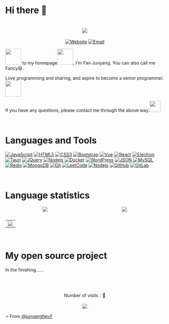 # Hi there 👋

<!-- 动态打字效果 -->
<h1 align="center">
  <a href="https://sunguoqi.com/">
    <img src="https://readme-typing-svg.herokuapp.com/?lines=Hello, Have a nice day;!&center=true&size=27">
  </a>
</h1>

<!-- 个人资料 -->
<p align="center">
  <a href="https://www.fanjunyang.zone" target="_blank"><img alt="Website" src="https://img.shields.io/badge/Website-www.fanjunyang.zone(To develop)-blue?style=flat&logo=google-chrome"></a>
  <a href="mailto:isjunyang.fan@gmail.com"><img alt="Email" src="https://img.shields.io/badge/Gmail-isjunyang.fan%40gmail.com-%23FCA121?style=flat&logo=gmail"></a>
</p>


<!-- 个人介绍 -->
<img src="https://raw.githubusercontent.com/alexnaiman/alexnaiman/master/resources/welcomeglitch.gif" width="50px" />  to my homepage<img src="https://media.giphy.com/media/mGcNjsfWAjY5AEZNw6/giphy.gif" width="50">, I'm Fan Junyang. You can also call me Fancy😄.

Love programming and sharing, and aspire to become a senior programmer.<img src="https://raw.githubusercontent.com/alexnaiman/alexnaiman/master/resources/bongocat.gif" width="50px" />

If you have any questions, please contact me through the above way.<img src="https://raw.githubusercontent.com/alexnaiman/alexnaiman/master/resources/chat.gif" height="35px" />


<br />

<!-- 个人技能&工具介绍 -->
# Languages and Tools

[![JavaScript](https://img.shields.io/badge/-JavaScript-black?style=flat&logo=javascript&link=https://github.com/junyangfan)](https://github.com/junyangfan) 
[![HTML5](https://img.shields.io/badge/-HTML5-E34F26?style=flat&logo=html5&logoColor=white&link=https://github.com/junyangfan)](https://github.com/junyangfan) 
[![CSS3](https://img.shields.io/badge/-CSS3-1572B6?style=flat&logo=css3&link=https://github.com/junyangfan)](https://github.com/junyangfan) 
[![Bootstrap](https://img.shields.io/badge/-Bootstrap-563D7C?style=flat&logo=bootstrap&link=https://github.com/junyangfan)](https://github.com/junyangfan) 
[![Vue](https://img.shields.io/badge/-Vue-orange?style=flat&logo=Vue.js&link=https://github.com/junyangfan)](https://github.com/junyangfan) 
[![React](https://img.shields.io/badge/-React-black?style=flat&logo=react&link=https://github.com/junyangfan)](https://github.com/junyangfan) 
[![Electron](https://img.shields.io/badge/-Electron-gray?style=flat&logo=electron&link=https://github.com/junyangfan)](https://github.com/junyangfan) 
[![Tauri](https://img.shields.io/badge/-Tauri-%23FCA121?style=flat&logo=Tauri&link=https://github.com/junyangfan)](https://gitlab.com/junyangfan) 
[![JQuery](https://img.shields.io/badge/-JQuery-blue?style=flat&logo=jquery&link=https://github.com/junyangfan)](https://github.com/junyangfan) 
[![Nodejs](https://img.shields.io/badge/-Nodejs-green?style=flat&logo=Node.js&link=https://github.com/junyangfan)](https://github.com/junyangfan) 
[![Docker](https://img.shields.io/badge/-Docker-black?style=flat&logo=docker&link=https://github.com/junyangfan)](https://github.com/junyangfan) 
[![WordPress](https://img.shields.io/badge/-WordPress-blue?style=flat&logo=wordpress&link=https://github.com/junyangfan)](https://github.com/junyangfan) 
[![JSON](https://img.shields.io/badge/-json-02569B?style=flat&logo=json&link=https://github.com/junyangfan)](https://github.com/junyangfan)
[![MySQL](https://img.shields.io/badge/-MySQL-black?style=flat&logo=mysql&link=https://github.com/junyangfan)](https://github.com/junyangfan)
[![Redis](https://img.shields.io/badge/-Redis-black?style=flat&logo=redis&link=https://github.com/junyangfan)](https://github.com/junyangfan) 
[![MongoDB](https://img.shields.io/badge/-MongoDB-FCA121?style=flat&logo=mongodb&link=https://github.com/junyangfan)](https://github.com/junyangfan)
[![Git](https://img.shields.io/badge/-Git-black?style=flat&logo=git&link=https://github.com/junyangfan)](https://github.com/junyangfan) 
[![LeetCode](https://img.shields.io/badge/-LeetCode-02569B?style=flat&logo=leetCode&link=https://github.com/junyangfan)](https://github.com/junyangfan)
[![Nodejs](https://img.shields.io/badge/-Nodejs-black?style=flat&logo=Node.js&link=https://github.com/junyangfan)](https://github.com/junyangfan) 
[![GitHub](https://img.shields.io/badge/-GitHub-181717?style=flat&logo=github&link=https://github.com/junyangfan)](https://github.com/junyangfan)
[![GitLab](https://img.shields.io/badge/-GitLab-FCA121?style=flat&logo=gitlab&link=https://github.com/junyangfan)](https://gitlab.com/junyangfan) 


<br />

# Language statistics

<!-- 个人使用的最多的语言 仓库 Star 数 -->
<!-- [![Top Langs](https://github-readme-stats.vercel.app/api/top-langs/?username=junyangfan&layout=compact)](https://github.com/junyangfan/github-readme-stats)
[![Top Langs](https://github-readme-stats.vercel.app/api/top-langs/?username=junyangfan)](https://github.com/junyangfan/# github-readme-stats) -->

<!-- ![Fancy's GitHub stats](https://github-readme-stats.vercel.app/api?username=junyangfan&show_icons=true&theme=tokyonight) -->
<p style="width: 100%; display:flex; justify-content: space-around; align-items:center;flex-wrap: wrap;">
  <img style="margin-bottom: 10px" src="https://github-readme-stats.vercel.app/api/top-langs/?username=junyangfan&theme=tokyonight" />
  <img style="margin-bottom: 10px" src="https://github-readme-stats.vercel.app/api?username=junyangfan&show_icons=true&theme=tokyonight" />
</p>

<!-- GitHub Activity Graph -->
<table align="center">
  <tr>
    <td colspan="2">
      <img src="https://activity-graph.herokuapp.com/graph?username=junyangfan&theme=xcode&bg_color=FF000000&hide_border=true" />
    </td>
  </tr>
</table>

<br />

# My open source project

In the finishing......
<!-- 开源项目 -->
<!-- <a href="https://github.com/junyangfan/notes">
  <img align="center" src="https://github-readme-stats.vercel.app/api/pin/?username=junyangfan&repo=notes&theme=radical" />
</a> -->


<br /><br />
<!-- 访问量统计 -->
<p align="center"> 
  Number of visits：👀<br /><br />
  <img src="https://profile-counter.glitch.me/junyangfan/count.svg" />
</p>

⭐️ From [@junyangfan✌](https://github.com/junyangfan)

<!--
**junyangfan/junyangfan** is a ✨ _special_ ✨ repository because its `README.md` (this file) appears on your GitHub profile.

Here are some ideas to get you started:

- 🔭 I’m currently working on ...
- 🌱 I’m currently learning ...
- 👯 I’m looking to collaborate on ...
- 🤔 I’m looking for help with ...
- 💬 Ask me about ...
- 📫 How to reach me: ...
- 😄 Pronouns: ...
- ⚡ Fun fact: ...
-->
